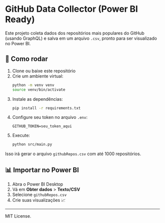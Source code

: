 # GitHub Data Collector (Power BI Ready)

Este projeto coleta dados dos repositórios mais populares do GitHub (usando GraphQL) e salva em um arquivo `.csv`, pronto para ser visualizado no Power BI.

## 🚀 Como rodar

1. Clone ou baixe este repositório
2. Crie um ambiente virtual:
   ```bash
   python -m venv venv
   source venv/bin/activate
   ```
3. Instale as dependências:
   ```bash
   pip install -r requirements.txt
   ```
4. Configure seu token no arquivo `.env`:
   ```env
   GITHUB_TOKEN=seu_token_aqui
   ```
5. Execute:
   ```bash
   python src/main.py
   ```

Isso irá gerar o arquivo `githubRepos.csv` com até 1000 repositórios.

## 📊 Importar no Power BI

1. Abra o Power BI Desktop
2. Vá em **Obter dados** > **Texto/CSV**
3. Selecione `githubRepos.csv`
4. Crie suas visualizações 📈

---

MIT License.
